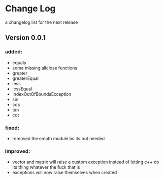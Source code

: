 # Change Log

a changelog list for the next release

## Version 0.0.1

### added:
- equals
- some missing allclose functions
- greater
- greaterEqual
- less
- lessEqual
- IndexOutOfBoundsException
- sin
- cos
- tan
- cot

### fixed:
- removed the emath module bc its not needed

### improved:
- vector and matrix will raise a custom exception instead of letting c++ do its thing whatever the fuck that is
- exceptions will now raise themselves when created